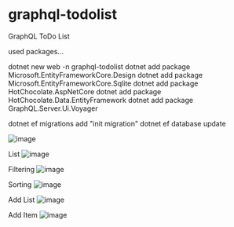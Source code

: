 # graphql-todolist
GraphQL ToDo List

used packages...

dotnet new web -n graphql-todolist
dotnet add package Microsoft.EntityFrameworkCore.Design
dotnet add package Microsoft.EntityFrameworkCore.Sqlite
dotnet add package HotChocolate.AspNetCore
dotnet add package HotChocolate.Data.EntityFramework
dotnet add package GraphQL.Server.Ui.Voyager

dotnet ef migrations add "init migration"
dotnet ef database update

![image](https://user-images.githubusercontent.com/193318/128758662-98331e19-bd25-4523-a660-94586e290ea8.png)

List
![image](https://user-images.githubusercontent.com/193318/128758800-1e889721-9a04-4495-8699-f6e1d032cc39.png)

Filtering
![image](https://user-images.githubusercontent.com/193318/128758867-73cde772-cf92-4e2e-afa7-a1e5945b591b.png)

Sorting
![image](https://user-images.githubusercontent.com/193318/128758907-dfcd5f12-eeb4-4ece-83c8-819b3b251c0b.png)

Add List
![image](https://user-images.githubusercontent.com/193318/128758946-dcf9031f-9514-4d7b-ac63-023e85cbf117.png)

Add Item
![image](https://user-images.githubusercontent.com/193318/128759002-8acae2b3-7e4e-4376-96b6-cc4ecc2a1492.png)
